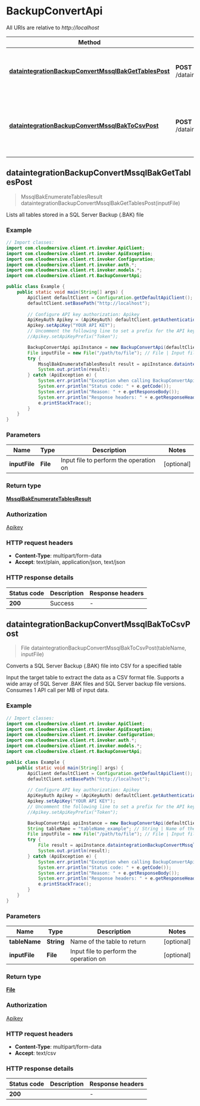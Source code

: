 # BackupConvertApi

All URIs are relative to *http://localhost*

Method | HTTP request | Description
------------- | ------------- | -------------
[**dataintegrationBackupConvertMssqlBakGetTablesPost**](BackupConvertApi.md#dataintegrationBackupConvertMssqlBakGetTablesPost) | **POST** /dataintegration/backup/convert/mssql/bak/get/tables | Lists all tables stored in a SQL Server Backup (.BAK) file
[**dataintegrationBackupConvertMssqlBakToCsvPost**](BackupConvertApi.md#dataintegrationBackupConvertMssqlBakToCsvPost) | **POST** /dataintegration/backup/convert/mssql/bak/to/csv | Converts a SQL Server Backup (.BAK) file into CSV for a specified table



## dataintegrationBackupConvertMssqlBakGetTablesPost

> MssqlBakEnumerateTablesResult dataintegrationBackupConvertMssqlBakGetTablesPost(inputFile)

Lists all tables stored in a SQL Server Backup (.BAK) file

### Example

```java
// Import classes:
import com.cloudmersive.client.rt.invoker.ApiClient;
import com.cloudmersive.client.rt.invoker.ApiException;
import com.cloudmersive.client.rt.invoker.Configuration;
import com.cloudmersive.client.rt.invoker.auth.*;
import com.cloudmersive.client.rt.invoker.models.*;
import com.cloudmersive.client.rt.BackupConvertApi;

public class Example {
    public static void main(String[] args) {
        ApiClient defaultClient = Configuration.getDefaultApiClient();
        defaultClient.setBasePath("http://localhost");
        
        // Configure API key authorization: Apikey
        ApiKeyAuth Apikey = (ApiKeyAuth) defaultClient.getAuthentication("Apikey");
        Apikey.setApiKey("YOUR API KEY");
        // Uncomment the following line to set a prefix for the API key, e.g. "Token" (defaults to null)
        //Apikey.setApiKeyPrefix("Token");

        BackupConvertApi apiInstance = new BackupConvertApi(defaultClient);
        File inputFile = new File("/path/to/file"); // File | Input file to perform the operation on
        try {
            MssqlBakEnumerateTablesResult result = apiInstance.dataintegrationBackupConvertMssqlBakGetTablesPost(inputFile);
            System.out.println(result);
        } catch (ApiException e) {
            System.err.println("Exception when calling BackupConvertApi#dataintegrationBackupConvertMssqlBakGetTablesPost");
            System.err.println("Status code: " + e.getCode());
            System.err.println("Reason: " + e.getResponseBody());
            System.err.println("Response headers: " + e.getResponseHeaders());
            e.printStackTrace();
        }
    }
}
```

### Parameters


Name | Type | Description  | Notes
------------- | ------------- | ------------- | -------------
 **inputFile** | **File**| Input file to perform the operation on | [optional]

### Return type

[**MssqlBakEnumerateTablesResult**](MssqlBakEnumerateTablesResult.md)

### Authorization

[Apikey](../README.md#Apikey)

### HTTP request headers

- **Content-Type**: multipart/form-data
- **Accept**: text/plain, application/json, text/json

### HTTP response details
| Status code | Description | Response headers |
|-------------|-------------|------------------|
| **200** | Success |  -  |


## dataintegrationBackupConvertMssqlBakToCsvPost

> File dataintegrationBackupConvertMssqlBakToCsvPost(tableName, inputFile)

Converts a SQL Server Backup (.BAK) file into CSV for a specified table

Input the target table to extract the data as a CSV format file.  Supports a wide array of SQL Server .BAK files and SQL Server backup file versions.  Consumes 1 API call per MB of input data.

### Example

```java
// Import classes:
import com.cloudmersive.client.rt.invoker.ApiClient;
import com.cloudmersive.client.rt.invoker.ApiException;
import com.cloudmersive.client.rt.invoker.Configuration;
import com.cloudmersive.client.rt.invoker.auth.*;
import com.cloudmersive.client.rt.invoker.models.*;
import com.cloudmersive.client.rt.BackupConvertApi;

public class Example {
    public static void main(String[] args) {
        ApiClient defaultClient = Configuration.getDefaultApiClient();
        defaultClient.setBasePath("http://localhost");
        
        // Configure API key authorization: Apikey
        ApiKeyAuth Apikey = (ApiKeyAuth) defaultClient.getAuthentication("Apikey");
        Apikey.setApiKey("YOUR API KEY");
        // Uncomment the following line to set a prefix for the API key, e.g. "Token" (defaults to null)
        //Apikey.setApiKeyPrefix("Token");

        BackupConvertApi apiInstance = new BackupConvertApi(defaultClient);
        String tableName = "tableName_example"; // String | Name of the table to return
        File inputFile = new File("/path/to/file"); // File | Input file to perform the operation on
        try {
            File result = apiInstance.dataintegrationBackupConvertMssqlBakToCsvPost(tableName, inputFile);
            System.out.println(result);
        } catch (ApiException e) {
            System.err.println("Exception when calling BackupConvertApi#dataintegrationBackupConvertMssqlBakToCsvPost");
            System.err.println("Status code: " + e.getCode());
            System.err.println("Reason: " + e.getResponseBody());
            System.err.println("Response headers: " + e.getResponseHeaders());
            e.printStackTrace();
        }
    }
}
```

### Parameters


Name | Type | Description  | Notes
------------- | ------------- | ------------- | -------------
 **tableName** | **String**| Name of the table to return | [optional]
 **inputFile** | **File**| Input file to perform the operation on | [optional]

### Return type

[**File**](File.md)

### Authorization

[Apikey](../README.md#Apikey)

### HTTP request headers

- **Content-Type**: multipart/form-data
- **Accept**: text/csv

### HTTP response details
| Status code | Description | Response headers |
|-------------|-------------|------------------|
| **200** |  |  -  |

